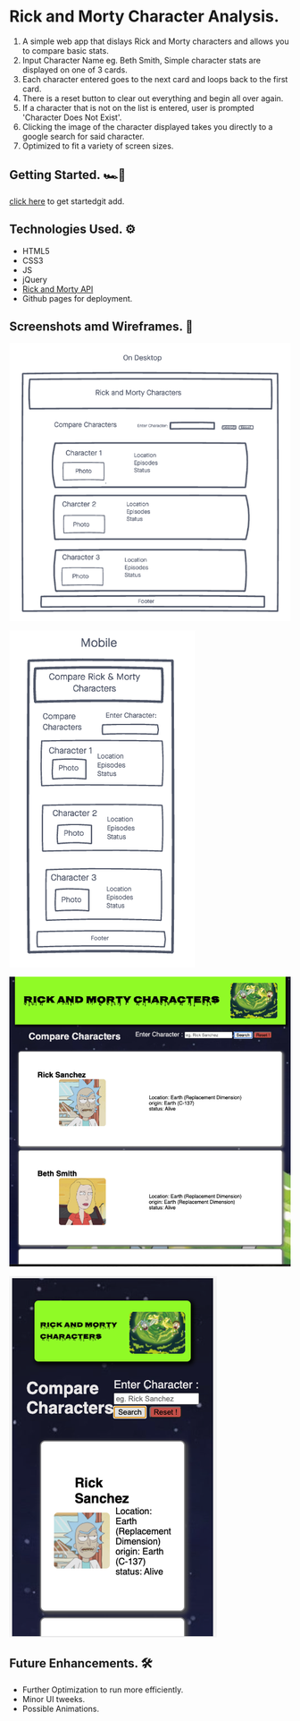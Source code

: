 # Rick and Morty Character Analysis.

1. A simple web app that dislays Rick and Morty characters and allows you to compare basic stats.
2. Input Character Name eg. Beth Smith, Simple character stats are displayed on one of 3 cards.
3. Each character entered goes to the next card and loops back to the first card.
4. There is a reset button to clear out everything and begin all over again.
5. If a character that is not on the list is entered, user is prompted 'Character Does Not Exist'.
6. Clicking the image of the character displayed takes you directly to a google search for said character.
7. Optimized to fit a variety of screen sizes.

##  Getting Started. 🏎💨 

[click here](https://bawumbila.github.io/Rick-and-Morty/) to get startedgit add. 

##  Technologies Used. ⚙️
- HTML5
- CSS3
- JS
- jQuery
- [Rick and Morty API](https://rickandmortyapi.com/)
- Github pages for deployment.

##  Screenshots amd Wireframes. 📸

![Wireframe 1](./imgs/wireframe1.png)

![Wireframe Mobile](./imgs/wireframemobile.png)

![App Screenshot](./imgs/AppOne.png)

![Mobile Screenshot](./imgs/AppMobile.png)


##  Future Enhancements. 🛠

- Further Optimization to run more efficiently.
- Minor UI tweeks.
- Possible Animations.